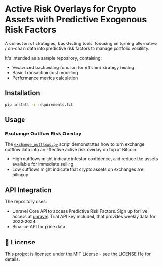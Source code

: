 # Active Risk Overlays for Crypto Assets with Predictive Exogenous Risk Factors

A collection of strategies, backtesting tools, focusing on turning alternative / on-chain data into predictive risk factors to manage portfolio volatility.

It's intended as a sample repository, containing:

- Vectorized backtesting function for efficient strategy testing
- Basic Transaction cost modeling
- Performance metrics calculation

## Installation

```bash
pip install -r requirements.txt
```

## Usage

### Exchange Outflow Risk Overlay

The [`exchange_outflows.py`](exchange_outflows.py) script demonstrates how to turn exchange outflow data into an effective active risk overlay on top of Bitcoin:

- High outflows might indicate infestor confidence, and reduce the assets available for immediate selling
- Low outflows might indicate that crypto assets on exchanges are pilingup


## API Integration

The repository uses:

- Unravel Core API to access Predictive Risk Factors. Sign up for live access at [unravel](https://unravel.markets/). Trial API Key included, that provides weekly data for 2022-2024.
- Binance API for price data


## 📄 License

This project is licensed under the MIT License - see the LICENSE file for details.
